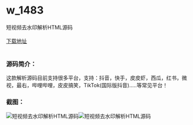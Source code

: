# w_1483
短视频去水印解析HTML源码
<br/></br>
[下载地址](https://www.uuid2.com/1483.html "下载地址")
<br/></br>
<h3>源码简介：</h3>
<p>这款解析源码目前支持很多平台，支持：抖音，快手，皮皮虾，西瓜，红书，微视，最右，哔哩哔哩，皮皮搞笑，TikTok(国际版抖音)…..等常见平台！<p>
<h3>截图：</h3>
<img src="https://www.uuid2.com/wp-content/uploads/img/202109/416089f255.png" alt="短视频去水印解析HTML源码"><img src="https://www.uuid2.com/wp-content/uploads/img/202109/0561a1d708.png" alt="短视频去水印解析HTML源码">
